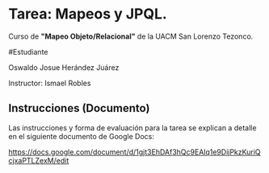 # Tarea: Mapeos y JPQL.

Curso de **"Mapeo Objeto/Relacional"** de la UACM San Lorenzo Tezonco.

#Estudiante

Oswaldo Josue Herández Juárez

Instructor: Ismael Robles

## Instrucciones (Documento)

Las instrucciones y forma de evaluación para la tarea se explican a detalle en el siguiente documento de Google Docs:

https://docs.google.com/document/d/1gjt3EhDAf3hQc9EAlq1e9DijPkzKuriQcjxaPTLZexM/edit